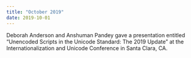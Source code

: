 ```yaml
---
title: "October 2019"
date: 2019-10-01
---
```


Deborah Anderson and Anshuman Pandey gave a presentation entitled “Unencoded Scripts in the Unicode Standard: The 2019 Update” at the Internationalization and Unicode Conference in Santa Clara, CA.